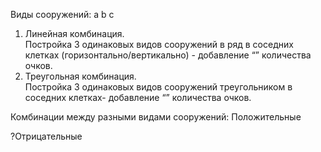 Виды сооружений: 
a
b
c

1. Линейная комбинация.  
Постройка 3 одинаковых видов сооружений в ряд в соседних клетках (горизонтально/вертикально) - добавление “” количества очков.
2. Треугольная комбинация.  
Постройка 3 одинаковых видов сооружений треугольником в соседних клетках- добавление “” количества очков.

Комбинации между разными видами сооружений: 
Положительные 

?Отрицательные
